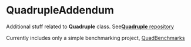 # QuadrupleAddendum

Additional stuff related to **Quadruple** class. See[**Quadruple** repository ](https://github.com/m-vokhm/Quadruple)

Currently includes only a simple benchmarking project, [QuadBenchmarks](https://github.com/m-vokhm/QuadrupleAddendum/tree/master/QuadBenchmarks)
